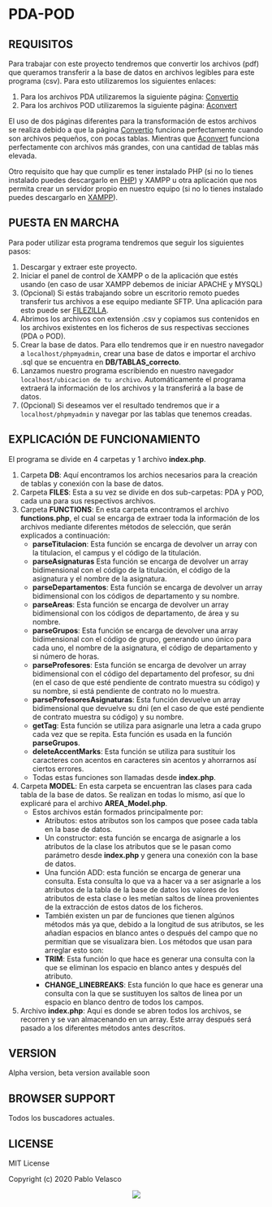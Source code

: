 # PDA-POD

## REQUISITOS
Para trabajar con este proyecto tendremos que convertir los archivos (pdf) que queramos transferir a la base de datos en archivos legibles para este programa (csv). Para esto utilizaremos los siguientes enlaces:
1. Para los archivos PDA utilizaremos la siguiente página: <a href="https://convertio.co/es/">Convertio</a>
2. Para los archivos POD utilizaremos la siguiente página: <a href="https://www.aconvert.com/pdf/">Aconvert</a>

El uso de dos páginas diferentes para la transformación de estos archivos se realiza debido a que la página <a href="https://convertio.co/es/">Convertio</a> funciona perfectamente cuando son archivos pequeños, con pocas tablas. Mientras que <a href="https://www.aconvert.com/pdf/">Aconvert</a> funciona perfectamente con archivos más grandes, con una cantidad de tablas más elevada.

Otro requisito que hay que cumplir es tener instalado PHP (si no lo tienes instalado puedes descargarlo en <a href="https://www.php.net/downloads.php">PHP</a>) y XAMPP u otra aplicación que nos permita crear un servidor propio en nuestro equipo (si no lo tienes instalado puedes descargarlo en <a href="https://www.apachefriends.org/es/download.html">XAMPP</a>).

## PUESTA EN MARCHA
Para poder utilizar esta programa tendremos que seguir los siguientes pasos:
1. Descargar y extraer este proyecto.
2. Iniciar el panel de control de XAMPP o de la aplicación que estés usando (en caso de usar XAMPP debemos de iniciar APACHE y MYSQL)
3. (Opcional) Si estás trabajando sobre un escritorio remoto puedes transferir tus archivos a ese equipo mediante SFTP. Una aplicación para esto puede ser <a href="https://filezilla-project.org/download.php?type=client">FILEZILLA</a>.
4. Abrimos los archivos con extensión .csv y copiamos sus contenidos en los archivos existentes en los ficheros de sus respectivas secciones (PDA o POD).
5. Crear la base de datos. Para ello tendremos que ir en nuestro navegador a `localhost/phpmyadmin`, crear una base de datos e importar el archivo .sql que se encuentra en **DB/TABLAS_correcto**.
6. Lanzamos nuestro programa escribiendo en nuestro navegador `localhost/ubicacion de tu archivo`. Automáticamente el programa extraerá la información de los archivos y la transferirá a la base de datos.
7. (Opcional) Si deseamos ver el resultado tendremos que ir a `localhost/phpmyadmin` y navegar por las tablas que tenemos creadas.

## EXPLICACIÓN DE FUNCIONAMIENTO
El programa se divide en 4 carpetas y 1 archivo **index.php**.
1. Carpeta **DB**: Aquí encontramos los archios necesarios para la creación de tablas y conexión con la base de datos.
2. Carpeta **FILES**: Esta a su vez se divide en dos sub-carpetas: PDA y POD, cada una para sus respectivos archivos.
3. Carpeta **FUNCTIONS**: En esta carpeta encontramos el archivo **functions.php**, el cual se encarga de extraer toda la información de los archivos mediante diferentes métodos de selección, que serán explicados a continuación:
    * **parseTitulacion**: Esta función se encarga de devolver un array con la titulacion, el campus y el código de la titulación.
    * **parseAsignaturas** Esta función se encarga de devolver un array bidimensional con el código de la titulación, el código de la asignatura y el nombre de la asignatura.
    * **parseDepartamentos**: Esta función se encarga de devolver un array bidimensional con los códigos de departamento y su nombre.
    * **parseAreas**: Esta función se encarga de devolver un array bidimensional con los códigos de departamento, de área y su nombre.
    * **parseGrupos**: Esta función se encarga de devolver una array bidimensional con el código de grupo, generando uno único para cada uno, el nombre de la asignatura, el código de departamento y si número de horas.
    * **parseProfesores**: Esta función se encarga de devolver un array bidimensional con el código del departamento del profesor, su dni (en el caso de que esté pendiente de contrato muestra su código) y su nombre, si está pendiente de contrato no lo muestra.
    * **parseProfesoresAsignaturas**: Esta función devuelve un array bidimensional que devuelve su dni (en el caso de que esté pendiente de contrato muestra su código) y su nombre.
    * **getTag**: Esta función se utiliza para asignarle una letra a cada grupo cada vez que se repita. Esta función es usada en la función **parseGrupos**.
    * **deleteAccentMarks**: Esta función se utiliza para sustituir los caracteres con acentos en caracteres sin acentos y ahorrarnos así ciertos errores.
    * Todas estas funciones son llamadas desde **index.php**.
4. Carpeta **MODEL**: En esta carpeta se encuentran las clases para cada tabla de la base de datos. Se realizan en todas lo mismo, así que lo explicaré para el archivo **AREA_Model.php**.
    * Estos archivos están formados principalmente por:
        * Atributos: estos atributos son los campos que posee cada tabla en la base de datos.
        * Un constructor: esta función se encarga de asignarle a los atributos de la clase los atributos que se le pasan como parámetro desde **index.php** y genera una conexión con la base de datos.
        * Una función ADD: esta función se encarga de generar una consulta. Esta consulta lo que va a hacer va a ser asignarle a los atributos de la tabla de la base de datos los valores de los atributos de esta clase o les metían saltos de línea provenientes de la extracción de estos datos de los ficheros.
        * También existen un par de funciones que tienen algúnos métodos más ya que, debido a la longitud de sus atributos, se les añadían espacios en blanco antes o después del campo que no permitian que se visualizara bien. Los métodos que usan para arreglar esto son:
        * **TRIM**: Esta función lo que hace es generar una consulta con la que se eliminan los espacio en blanco antes y después del atributo.
        * **CHANGE_LINEBREAKS**: Esta función lo que hace es generar una consulta con la que se sustituyen los saltos de linea por un espacio en blanco dentro de todos los campos.
5. Archivo **index.php**: Aquí es donde se abren todos los archivos, se recorren y se van almacenando en un array. Este array después será pasado a los diferentes métodos antes descritos.

## VERSION
Alpha version, beta version available soon

## BROWSER SUPPORT
Todos los buscadores actuales.

## LICENSE
MIT License

Copyright (c) 2020 Pablo Velasco

<p align="center">
    <img src="https://camo.githubusercontent.com/a3b57c4106667bd858cb4ddb64a0e5b882bfb552/68747470733a2f2f6d656469612e67697068792e636f6d2f6d656469612f31316a6c6e6c7451675569326d512f67697068792e676966" data-canonical-src="https://media.giphy.com/media/11jlnltQgUi2mQ/giphy.gif" style="max-width:100%;">
    </a>
</p>


